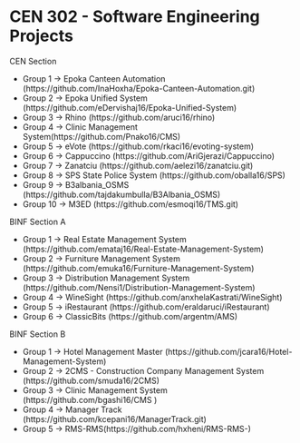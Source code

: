 <h1>CEN 302 - Software Engineering Projects</h1>

CEN Section
<ul>
<li>Group 1 -> Epoka Canteen Automation (https://github.com/InaHoxha/Epoka-Canteen-Automation.git)</li>
<li>Group 2 -> Epoka Unified System (https://github.com/eDervishaj16/Epoka-Unified-System)</li>
<li>Group 3 -> Rhino (https://github.com/aruci16/rhino)</li>
<li>Group 4 -> Clinic Management System(https://github.com/Pnako16/CMS)</li>
<li>Group 5 -> eVote (https://github.com/rkaci16/evoting-system)</li>
<li>Group 6 -> Cappuccino (https://github.com/AriGjerazi/Cappuccino) </li>
<li>Group 7 -> Zanatciu (https://github.com/aelezi16/zanatciu.git)</li>
<li>Group 8 -> SPS State Police System (https://github.com/oballa16/SPS)</li> 
<li>Group 9 -> B3albania_OSMS (https://github.com/tajdakumbulla/B3Albania_OSMS)</li>
<li>Group 10 -> M3ED (https://github.com/esmoqi16/TMS.git)</li>
</ul>
BINF Section A
<ul>
<li>Group 1 -> Real Estate Management System (https://github.com/emataj16/Real-Estate-Management-System)</li>
<li>Group 2 -> Furniture Management System (https://github.com/emuka16/Furniture-Management-System) </li>
<li>Group 3 -> Distribution Management System (https://github.com/Nensi1/Distribution-Management-System) </li>
<li>Group 4 -> WineSight (https://github.com/anxhelaKastrati/WineSight)</li>
<li>Group 5 -> iRestaurant (https://github.com/eraldaruci/iRestaurant)</li>
<li>Group 6 -> ClassicBits (https://github.com/argentm/AMS) </li>
</ul>
BINF Section B
<ul>
<li>Group 1 -> Hotel Management Master (https://github.com/jcara16/Hotel-Management-System)</li>
<li>Group 2 -> 2CMS - Construction Company Management System (https://github.com/smuda16/2CMS)</li>
<li>Group 3 -> Clinic Management System (https://github.com/bgashi16/CMS )</li>
<li>Group 4 -> Manager Track (https://github.com/kcepani16/ManagerTrack.git)</li>
<li>Group 5 -> RMS-RMS(https://github.com/hxheni/RMS-RMS-)</li>
</ul>
